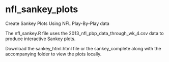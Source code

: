 nfl_sankey_plots
================

Create Sankey Plots Using NFL Play-By-Play data


The nfl_sankey.R file uses the 2013_nfl_pbp_data_through_wk_4.csv data to produce interactive Sankey plots.

Download the sankey_html.html file or the sankey_complete along with the accompanying folder to view the plots locally.
